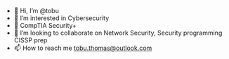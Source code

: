 - 👋 Hi, I’m @tobu
- 👀 I’m interested in Cybersecurity 
- 🌱 CompTIA Security+ 
- 💞️ I’m looking to collaborate on Network Security, Security programming CISSP prep
- 📫 How to reach me tobu.thomas@outlook.com

<!---
tobuthomas/tobuthomas is a ✨ special ✨ repository because its `README.md` (this file) appears on your GitHub profile.
You can click the Preview link to take a look at your changes.
--->
